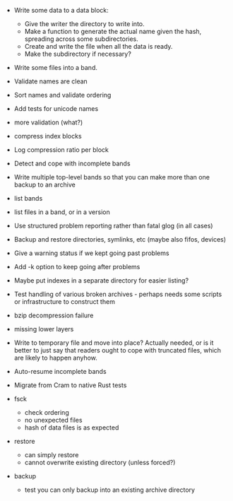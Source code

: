 * Write some data to a data block:
  - Give the writer the directory to write into.
  - Make a function to generate the actual name given the hash, spreading
    across some subdirectories.
  - Create and write the file when all the data is ready.  
  - Make the subdirectory if necessary?
  
* Write some files into a band.

* Validate names are clean
* Sort names and validate ordering
* Add tests for unicode names

* more validation (what?)

* compress index blocks

* Log compression ratio per block

* Detect and cope with incomplete bands

* Write multiple top-level bands so that you can make more than one backup to an archive

* list bands
* list files in a band, or in a version

* Use structured problem reporting rather than fatal glog (in all cases)
* Backup and restore directories, symlinks, etc (maybe also fifos, devices)
* Give a warning status if we kept going past problems
* Add -k option to keep going after problems

* Maybe put indexes in a separate directory for easier listing?

* Test handling of various broken archives - perhaps needs some scripts or infrastructure to construct them
 * bzip decompression failure
 * missing lower layers

* Write to temporary file and move into place?
  Actually needed, or is it better to just say that readers ought to cope
  with truncated files, which are likely to happen anyhow.

* Auto-resume incomplete bands

* Migrate from Cram to native Rust tests

* fsck
  * check ordering
  * no unexpected files
  * hash of data files is as expected

* restore
  * can simply restore
  * cannot overwrite existing directory (unless forced?)
  
* backup
  * test you can only backup into an existing archive directory
